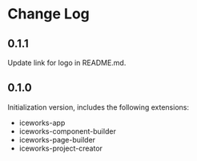 # Change Log

## 0.1.1

Update link for logo in README.md.

## 0.1.0

Initialization version, includes the following extensions:

- iceworks-app
- iceworks-component-builder
- iceworks-page-builder
- iceworks-project-creator
